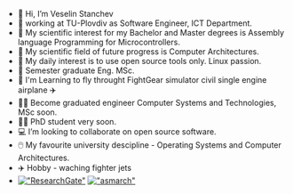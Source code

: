 - 👋 Hi, I’m Veselin Stanchev
- 🏢 working at TU-Plovdiv as Software Engineer, ICT Departmеnt. 
- 📖 My scientific interest for my Bachelor and Master degrees is Assembly language Programming for Microcontrollers.
- 📖 My scientific field of future progress is Computer Architectures.
- 🐧  My daily interest is to use open source tools only. Linux passion.
- 🌱 Semester graduate Eng. MSc.
- 🌱 I'm Learning to fly throught FightGear simulator civil single engine airplane ✈️
- 🧑‍🎓 Become graduated engineer Computer Systems and Technologies, MSc soon.
- 🧑‍🎓 PhD student very soon.
- 💻 I’m looking to collaborate on open source software.
- 🖱️ My favourite university descipline - Operating Systems and Computer Architectures.
- ✈️ Hobby - waching fighter jets
- [!["ResearchGate"](https://icons-for-free.com/iconfiles/png/64/super+tiny+icons+researchgate-1324450767242972063.png)](https://www.researchgate.net/profile/Veselin-Stanchev-2)
[!["asmarch"](https://asmarch.github.io/asmarch/asmarcheresized.png)](  https://asmarch.github.io/asmarch/ )

<!---
vesodeveloper/vesodeveloper is a ✨ special ✨ repository because its `README.md` (this file) appears on your GitHub profile.
You can click the Preview link to take a look at your changes.
--->
